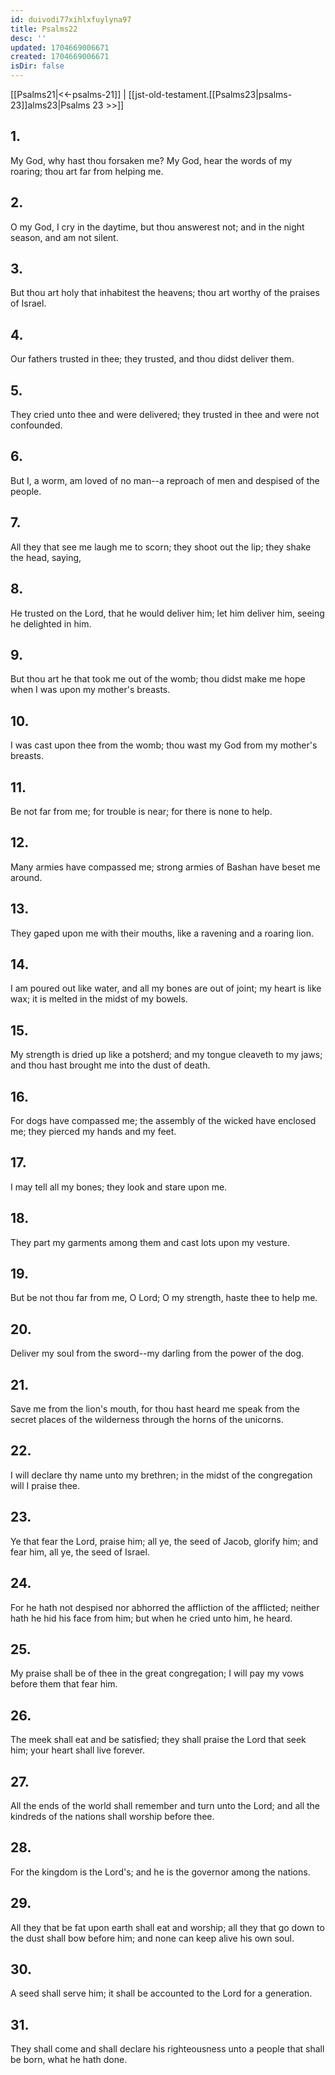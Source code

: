```yaml
---
id: duivodi77xihlxfuylyna97
title: Psalms22
desc: ''
updated: 1704669006671
created: 1704669006671
isDir: false
---
```

[[Psalms21|<<-psalms-21]] | [[jst-old-testament.[[Psalms23|psalms-23]]alms23|Psalms 23 >>]]
## 1.
My God, why hast thou forsaken me? My God, hear the words of my roaring; thou art far from helping me.
## 2.
O my God, I cry in the daytime, but thou answerest not; and in the night season, and am not silent.
## 3.
But thou art holy that inhabitest the heavens; thou art worthy of the praises of Israel.
## 4.
Our fathers trusted in thee; they trusted, and thou didst deliver them.
## 5.
They cried unto thee and were delivered; they trusted in thee and were not confounded.
## 6.
But I, a worm, am loved of no man\--a reproach of men and despised of the people.
## 7.
All they that see me laugh me to scorn; they shoot out the lip; they shake the head, saying,
## 8.
He trusted on the Lord, that he would deliver him; let him deliver him, seeing he delighted in him.
## 9.
But thou art he that took me out of the womb; thou didst make me hope when I was upon my mother\'s breasts.
## 10.
I was cast upon thee from the womb; thou wast my God from my mother\'s breasts.
## 11.
Be not far from me; for trouble is near; for there is none to help.
## 12.
Many armies have compassed me; strong armies of Bashan have beset me around.
## 13.
They gaped upon me with their mouths, like a ravening and a roaring lion.
## 14.
I am poured out like water, and all my bones are out of joint; my heart is like wax; it is melted in the midst of my bowels.
## 15.
My strength is dried up like a potsherd; and my tongue cleaveth to my jaws; and thou hast brought me into the dust of death.
## 16.
For dogs have compassed me; the assembly of the wicked have enclosed me; they pierced my hands and my feet.
## 17.
I may tell all my bones; they look and stare upon me.
## 18.
They part my garments among them and cast lots upon my vesture.
## 19.
But be not thou far from me, O Lord; O my strength, haste thee to help me.
## 20.
Deliver my soul from the sword\--my darling from the power of the dog.
## 21.
Save me from the lion\'s mouth, for thou hast heard me speak from the secret places of the wilderness through the horns of the unicorns.
## 22.
I will declare thy name unto my brethren; in the midst of the congregation will I praise thee.
## 23.
Ye that fear the Lord, praise him; all ye, the seed of Jacob, glorify him; and fear him, all ye, the seed of Israel.
## 24.
For he hath not despised nor abhorred the affliction of the afflicted; neither hath he hid his face from him; but when he cried unto him, he heard.
## 25.
My praise shall be of thee in the great congregation; I will pay my vows before them that fear him.
## 26.
The meek shall eat and be satisfied; they shall praise the Lord that seek him; your heart shall live forever.
## 27.
All the ends of the world shall remember and turn unto the Lord; and all the kindreds of the nations shall worship before thee.
## 28.
For the kingdom is the Lord\'s; and he is the governor among the nations.
## 29.
All they that be fat upon earth shall eat and worship; all they that go down to the dust shall bow before him; and none can keep alive his own soul.
## 30.
A seed shall serve him; it shall be accounted to the Lord for a generation.
## 31.
They shall come and shall declare his righteousness unto a people that shall be born, what he hath done.

